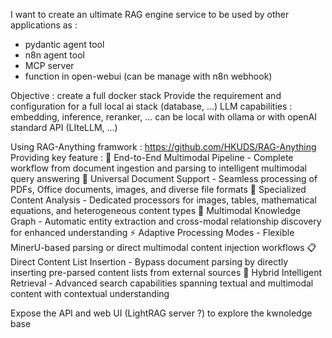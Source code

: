 I want to create an ultimate RAG engine service to be used by other applications as :
- pydantic agent tool
- n8n agent tool
- MCP server
- function in open-webui (can be manage with n8n webhook)

Objective : create a full docker stack
Provide the requirement and configuration for a full local ai stack (database, ...)
LLM capabilities : embedding, inference, reranker, ... can be local with ollama or with openAI standard API (LIteLLM, ...)

Using RAG-Anything framwork : https://github.com/HKUDS/RAG-Anything
Providing key feature : 
🔄 End-to-End Multimodal Pipeline - Complete workflow from document ingestion and parsing to intelligent multimodal query answering
📄 Universal Document Support - Seamless processing of PDFs, Office documents, images, and diverse file formats
🧠 Specialized Content Analysis - Dedicated processors for images, tables, mathematical equations, and heterogeneous content types
🔗 Multimodal Knowledge Graph - Automatic entity extraction and cross-modal relationship discovery for enhanced understanding
⚡ Adaptive Processing Modes - Flexible MinerU-based parsing or direct multimodal content injection workflows
📋 Direct Content List Insertion - Bypass document parsing by directly inserting pre-parsed content lists from external sources
🎯 Hybrid Intelligent Retrieval - Advanced search capabilities spanning textual and multimodal content with contextual understanding

Expose the API and web UI (LightRAG server ?) to explore the kwnoledge base


